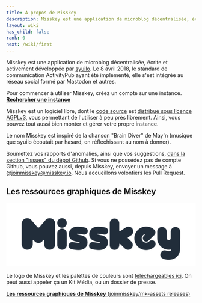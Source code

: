 ```yaml
---
title: À propos de Misskey
description: Misskey est une application de microblog décentralisée, écrite et activement dévelopée par syuilo, utilisant ActivityPub.
layout: wiki
has_child: false
rank: 0
next: /wiki/first
---
```


Misskey est une application de microblog décentralisée, écrite et activement développée par [syuilo](culture/users/syuilo).
Le 8 avril 2018, le standard de communication ActivityPub ayant été implémenté, elle s'est intégrée au réseau social formé par Mastodon et autres.

Pour commencer à utiliser Misskey, créez un compte sur une instance.
**[Rechercher une instance](instances/)**

Misskey est un logiciel libre, dont le [code source](https://github.com/syuilo/misskey) est [distribué sous licence AGPLv3](developers/modifying-code-and-license), vous permettant de l'utiliser à peu près librement.
Ainsi, vous pouvez tout aussi bien monter et gérer votre propre instance.

Le nom Misskey est inspiré de la chanson "Brain Diver" de May'n (musique que syuilo écoutait par hasard, en réflechissant au nom à donner).

Soumettez vos rapports d'anomalies, ainsi que vos suggestions, [dans la section "Issues" du dépot Github](https://github.com/syuilo/misskey/issues/new/choose). Si vous ne possédez pas de compte Github, vous pouvez aussi, depuis Misskey, envoyer un message à @joinmisskey@misskey.io.
Nous accueillons volontiers les Pull Request.

## Les ressources graphiques de Misskey
![Misskey Logo](/files/images/title.light.svg)

Le logo de Misskey et les palettes de couleurs sont [téléchargeables ici](https://github.com/joinmisskey/mk-assets/releases). On peut aussi appeler ça un Kit Média, ou un dossier de presse.

[**Les ressources graphiques de Misskey** (joinmisskey/mk-assets releases)](https://github.com/joinmisskey/mk-assets/releases)
